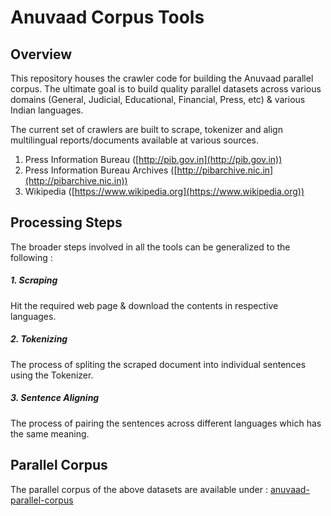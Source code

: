 # Anuvaad Corpus Tools

## Overview
This repository houses the crawler code for building the Anuvaad parallel corpus.
The ultimate goal is to build quality parallel datasets across various domains
(General, Judicial, Educational, Financial, Press, etc) & various Indian languages.

The current set of crawlers are built to scrape, tokenizer and align
multilingual reports/documents available at various sources.

1. Press Information Bureau ([http://pib.gov.in](http://pib.gov.in))
2. Press Information Bureau Archives ([http://pibarchive.nic.in](http://pibarchive.nic.in))
3. Wikipedia ([https://www.wikipedia.org](https://www.wikipedia.org))


## Processing Steps
The broader steps involved in all the tools can be generalized to the following :
##### 1. Scraping
Hit the required web page & download the contents in respective languages.

##### 2. Tokenizing
The process of spliting the scraped document into individual sentences using the Tokenizer.

##### 3. Sentence Aligning
The process of pairing the sentences across different languages which has the same meaning.

## Parallel Corpus
The parallel corpus of the above datasets are available under :
[anuvaad-parallel-corpus](https://github.com/project-anuvaad/anuvaad-parallel-corpus)
